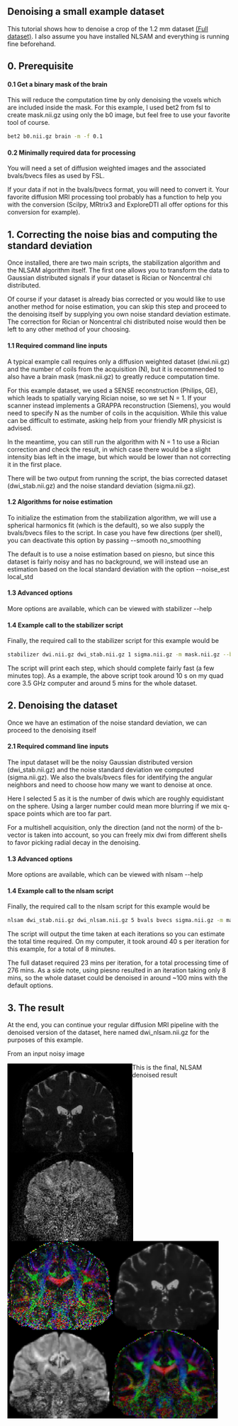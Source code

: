 Denoising a small example dataset
----------------------------------

This tutorial shows how to denoise a crop of the 1.2 mm dataset [(Full dataset)](https://github.com/samuelstjean/nlsam_data).
I also assume you have installed NLSAM and everything is running fine beforehand.

## 0. Prerequisite

#### 0.1 Get a binary mask of the brain

This will reduce the computation time by only denoising the voxels which are included inside the mask.
For this example, I used bet2 from fsl to create mask.nii.gz using only the b0 image, but feel free to use your favorite tool of course.

```bash
bet2 b0.nii.gz brain -m -f 0.1
```

#### 0.2 Minimally required data for processing

You will need a set of diffusion weighted images and the associated bvals/bvecs files as used by FSL.

If your data if not in the bvals/bvecs format, you will need to convert it.
Your favorite diffusion MRI processing tool probably has a function to help you with the conversion
(Scilpy, MRtrix3 and ExploreDTI all offer options for this conversion for example).

## 1. Correcting the noise bias and computing the standard deviation

Once installed, there are two main scripts, the stabilization algorithm and the NLSAM algorithm itself.
The first one allows you to transform the data to Gaussian distributed signals if your dataset is Rician or Noncentral chi distributed.

Of course if your dataset is already bias corrected or you would like to use another method for noise estimation,
you can skip this step and proceed to the denoising itself by supplying you own noise standard deviation estimate.
The correction for Rician or Noncentral chi distributed noise would then be left to any other method of your choosing.

#### 1.1 Required command line inputs

A typical example call requires only a diffusion weighted dataset (dwi.nii.gz) and the number of coils from the acquisition (N),
but it is recommended to also have a brain mask (mask.nii.gz) to greatly reduce computation time.

For this example dataset, we used a SENSE reconstruction (Philips, GE), which leads to spatially varying Rician noise, so we set N = 1.
If your scanner instead implements a GRAPPA reconstruction (Siemens), you would need to specify N as the number of coils in the acquisition.
While this value can be difficult to estimate, asking help from your friendly MR physicist is advised.

In the meantime, you can still run the algorithm with N = 1 to use a Rician correction and check the result, in which case there would be a slight intensity
bias left in the image, but which would be lower than not correcting it in the first place.

There will be two output from running the script, the bias corrected dataset (dwi_stab.nii.gz) and the noise standard deviation (sigma.nii.gz).

#### 1.2 Algorithms for noise estimation

To initialize the estimation from the stabilization algorithm, we will use a spherical harmonics fit (which is the default),
so we also supply the bvals/bvecs files to the script. In case you have few directions (per shell), you can deactivate this option
by passing --smooth no_smoothing

The default is to use a noise estimation based on piesno, but since this dataset is fairly noisy and has no background,
we will instead use an estimation based on the local standard deviation with the option --noise_est local_std

#### 1.3 Advanced options

More options are available, which can be viewed with stabilizer --help

#### 1.4 Example call to the stabilizer script

Finally, the required call to the stabilizer script for this example would be

```bash
stabilizer dwi.nii.gz dwi_stab.nii.gz 1 sigma.nii.gz -m mask.nii.gz --bvals bvals --bvecs bvecs --noise_est local_std
```

The script will print each step, which should complete fairly fast (a few minutes top).
As a example, the above script took around 10 s on my quad core 3.5 GHz computer and around 5 mins for the whole dataset.

## 2. Denoising the dataset

Once we have an estimation of the noise standard deviation, we can proceed to the denoising itself

#### 2.1 Required command line inputs

The input dataset will be the noisy Gaussian distributed version (dwi_stab.nii.gz) and the noise
standard deviation we computed (sigma.nii.gz). We also the bvals/bvecs files for identifying
the angular neighbors and need to choose how many we want to denoise at once.

Here I selected 5 as it is the number of dwis which are roughly equidistant on the sphere.
Using a larger number could mean more blurring if we mix q-space points which are too far part.

For a multishell acquisition, only the direction (and not the norm) of the b-vector is taken into account,
so you can freely mix dwi from different shells to favor picking radial decay in the denoising.

#### 1.3 Advanced options

More options are available, which can be viewed with nlsam --help

#### 1.4 Example call to the nlsam script

Finally, the required call to the nlsam script for this example would be

```bash
nlsam dwi_stab.nii.gz dwi_nlsam.nii.gz 5 bvals bvecs sigma.nii.gz -m mask.nii.gz
```

The script will output the time taken at each iterations so you can estimate the total time required.
On my computer, it took around 40 s per iteration for this example, for a total of 8 minutes.

The full dataset required 23 mins per iteration, for a total processing time of 276 mins.
As a side note, using piesno resulted in an iteration taking only 8 mins,
so the whole dataset could be denoised in around ~100 mins with the default options.

## 3. The result

At the end, you can continue your regular diffusion MRI pipeline with the denoised version of the dataset,
here named dwi_nlsam.nii.gz for the purposes of this example.

From an input noisy image

<img src="images/noisy_b0.png" align="left" height="200">
<img src="images/noisy_dwi.png" align="left" height="200">
<img src="images/noisy_rgb.png" align="left" height="200">

This is the final, NLSAM denoised result

<img src="images/nlsam_b0.png" align="left" height="200">
<img src="images/nlsam_dwi.png" align="left" height="200">
<img src="images/nlsam_rgb.png" align="left" height="200">